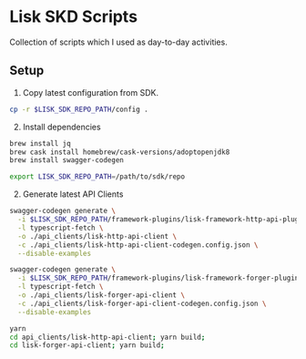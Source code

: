 # Lisk SKD Scripts

Collection of scripts which I used as day-to-day activities.

## Setup

1. Copy latest configuration from SDK.

```bash
cp -r $LISK_SDK_REPO_PATH/config .
```

2. Install dependencies

```bash
brew install jq
brew cask install homebrew/cask-versions/adoptopenjdk8
brew install swagger-codegen

export LISK_SDK_REPO_PATH=/path/to/sdk/repo
```

2. Generate latest API Clients

```bash
swagger-codegen generate \
  -i $LISK_SDK_REPO_PATH/framework-plugins/lisk-framework-http-api-plugin/swagger.yml \
  -l typescript-fetch \
  -o ./api_clients/lisk-http-api-client \
  -c ./api_clients/lisk-http-api-client-codegen.config.json \
  --disable-examples

swagger-codegen generate \
  -i $LISK_SDK_REPO_PATH/framework-plugins/lisk-framework-forger-plugin/swagger.yml \
  -l typescript-fetch \
  -o ./api_clients/lisk-forger-api-client \
  -c ./api_clients/lisk-forger-api-client-codegen.config.json \
  --disable-examples

yarn
cd api_clients/lisk-http-api-client; yarn build;
cd lisk-forger-api-client; yarn build;
```
